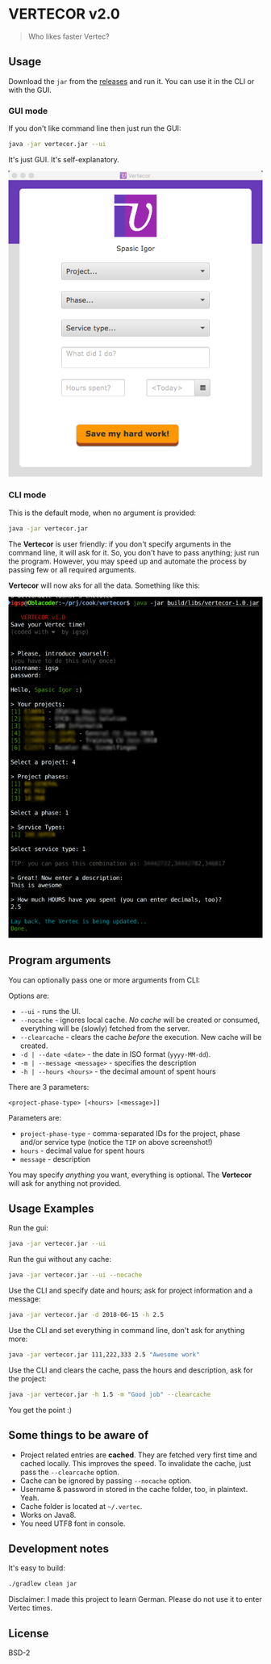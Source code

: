 # VERTECOR v2.0

> Who likes faster Vertec? 

## Usage

Download the `jar` from the [releases](https://github.com/igr/vertecor/releases) and run it. You can use it in the CLI or with the GUI. 

### GUI mode

If you don't like command line then just run the GUI:

```bash
java -jar vertecor.jar --ui
```

It's just GUI. It's self-explanatory. 

![](ui.png)

### CLI mode

This is the default mode, when no argument is provided:

```bash
java -jar vertecor.jar
```

The **Vertecor** is user friendly: if you don't specify arguments in the command line, it will ask for it. So, you don't have to pass anything; just run the program. However, you may speed up and automate the process by passing few or all required arguments.

**Vertecor** will now aks for all the data. Something like this:

![](v1.png)

## Program arguments

You can optionally pass one or more arguments from CLI:

Options are:

+ `--ui` - runs the UI.
+ `--nocache` - ignores local cache. _No cache_ will be created or consumed, everything will be (slowly) fetched from the server.
+ `--clearcache` - clears the cache _before_ the execution. New cache will be created.
+ `-d | --date <date>` - the date in ISO format (`yyyy-MM-dd`).
+ `-m | --message <message>` - specifies the description
+ `-h | --hours <hours>` - the decimal amount of spent hours

There are 3 parameters:

```
<project-phase-type> [<hours> [<message>]]
```

Parameters are:

+ `project-phase-type` - comma-separated IDs for the project, phase and/or service type (notice the `TIP` on above screenshot!)
+ `hours` - decimal value for spent hours
+ `message` - description

You may specify _anything_ you want, everything is optional. The **Vertecor** will ask for anything not provided.

## Usage Examples

Run the gui:

```bash
java -jar vertecor.jar --ui
```

Run the gui without any cache:

```bash
java -jar vertecor.jar --ui --nocache
```

Use the CLI and specify date and hours; ask for project information and a message:

```bash
java -jar vertecor.jar -d 2018-06-15 -h 2.5
```

Use the CLI and set everything in command line, don't ask for anything more:

```bash
java -jar vertecor.jar 111,222,333 2.5 "Awesome work"
```

Use the CLI and clears the cache, pass the hours and description, ask for the project:

```bash
java -jar vertecor.jar -h 1.5 -m "Good job" --clearcache
```

You get the point :)

## Some things to be aware of

+ Project related entries are **cached**. They are fetched very first time and cached locally. This improves the speed. To invalidate the cache, just pass the `--clearcache` option.
+ Cache can be ignored by passing `--nocache` option.
+ Username & password in stored in the cache folder, too, in plaintext. Yeah.
+ Cache folder is located at `~/.vertec`.
+ Works on Java8.
+ You need UTF8 font in console.

## Development notes

It's easy to build:

```bash
./gradlew clean jar
```

Disclaimer: I made this project to learn German. Please do not use it to enter Vertec times.

## License

BSD-2